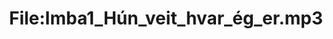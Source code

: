 ---
title: File:Imba1_Hún_veit_hvar_ég_er.mp3
recording of: Hún veit hvar ég er.
reading speed: slow
speaker: Imba
license: CC0
---